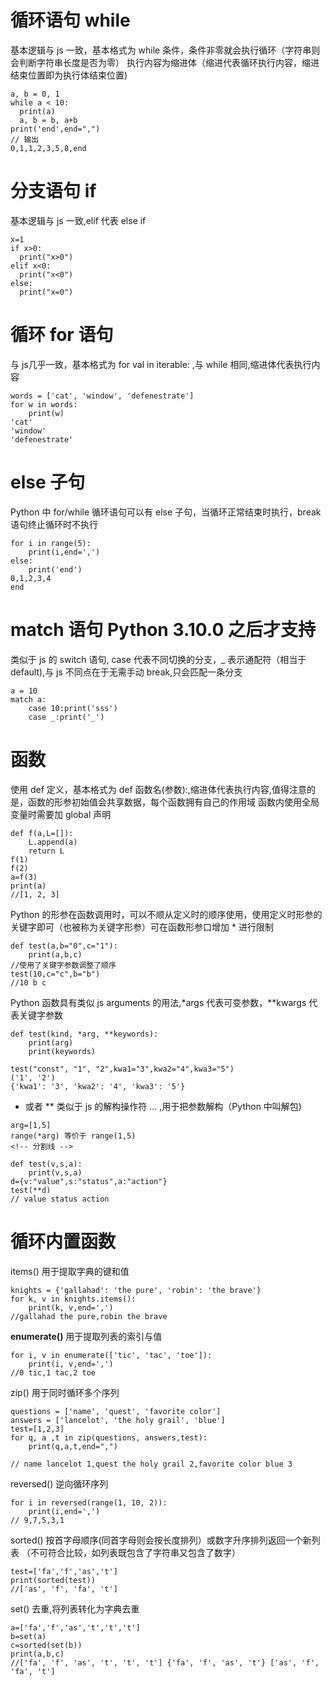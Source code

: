 # 循环语句 while

基本逻辑与 js 一致，基本格式为 while 条件，条件非零就会执行循环（字符串则会判断字符串长度是否为零）
执行内容为缩进体（缩进代表循环执行内容，缩进结束位置即为执行体结束位置)

```
a, b = 0, 1
while a < 10:
  print(a)
  a, b = b, a+b
print('end',end=",")
// 输出
0,1,1,2,3,5,8,end
```

# 分支语句 if

基本逻辑与 js 一致,elif 代表 else if

```
x=1
if x>0:
  print("x>0")
elif x<0:
  print("x<0")
else:
  print("x=0")
```

# 循环 for 语句 

与 js几乎一致，基本格式为 for val in iterable: ,与 while 相同,缩进体代表执行内容

```
words = ['cat', 'window', 'defenestrate']
for w in words:
    print(w)
'cat'
'window'
'defenestrate'
```

# else 子句 

Python 中 for/while 循环语句可以有 else 子句，当循环正常结束时执行，break 语句终止循环时不执行

```
for i in range(5):
    print(i,end=',')
else:
    print('end')
0,1,2,3,4
end
```

# match 语句 Python 3.10.0 之后才支持
类似于 js 的 switch 语句, case 代表不同切换的分支，_ 表示通配符（相当于 default),与 js 不同点在于无需手动 break,只会匹配一条分支

```
a = 10
match a:
    case 10:print('sss')
    case _:print('_')
```

# 函数

使用 def 定义，基本格式为 def 函数名(参数):,缩进体代表执行内容,值得注意的是，函数的形参初始值会共享数据，每个函数拥有自己的作用域
函数内使用全局变量时需要加 global 声明

```
def f(a,L=[]):
    L.append(a)
    return L
f(1)
f(2)
a=f(3)
print(a)
//[1, 2, 3]
```
Python 的形参在函数调用时，可以不顺从定义时的顺序使用，使用定义时形参的关键字即可（也被称为关键字形参）可在函数形参口增加 * 进行限制

```
def test(a,b="0",c="1"):
    print(a,b,c)
//使用了关键字参数调整了顺序
test(10,c="c",b="b")
//10 b c
```

Python 函数具有类似 js arguments 的用法,*args 代表可变参数，**kwargs 代表关键字参数

```
def test(kind, *arg, **keywords):
    print(arg)
    print(keywords)

test("const", "1", "2",kwa1="3",kwa2="4",kwa3="5")
('1', '2')
{'kwa1': '3', 'kwa2': '4', 'kwa3': '5'}
```

* 或者 ** 类似于 js 的解构操作符 ... ,用于把参数解构（Python 中叫解包)

```
arg=[1,5]
range(*arg) 等价于 range(1,5)
<!-- 分割线 -->

def test(v,s,a):
    print(v,s,a)
d={v:"value",s:"status",a:"action"}
test(**d)
// value status action
```


# 循环内置函数 

items()  用于提取字典的键和值

```
knights = {'gallahad': 'the pure', 'robin': 'the brave'}
for k, v in knights.items():
    print(k, v,end=',')
//gallahad the pure,robin the brave
```

**enumerate()** 用于提取列表的索引与值
```
for i, v in enumerate(['tic', 'tac', 'toe']):
    print(i, v,end=',')
//0 tic,1 tac,2 toe
```

zip() 用于同时循环多个序列

```
questions = ['name', 'quest', 'favorite color']
answers = ['lancelot', 'the holy grail', 'blue']
test=[1,2,3]
for q, a ,t in zip(questions, answers,test):
    print(q,a,t,end=",") 

// name lancelot 1,quest the holy grail 2,favorite color blue 3
```


reversed() 逆向循环序列

```
for i in reversed(range(1, 10, 2)):
    print(i,end=',')
// 9,7,5,3,1
```


sorted() 按首字母顺序(同首字母则会按长度排列）或数字升序排列返回一个新列表 （不可符合比较，如列表既包含了字符串又包含了数字）

```
test=['fa','f','as','t']
print(sorted(test))
//['as', 'f', 'fa', 't']
```

set() 去重,将列表转化为字典去重

```
a=['fa','f','as','t','t','t']
b=set(a)
c=sorted(set(b))
print(a,b,c)
//['fa', 'f', 'as', 't', 't', 't'] {'fa', 'f', 'as', 't'} ['as', 'f', 'fa', 't']
```